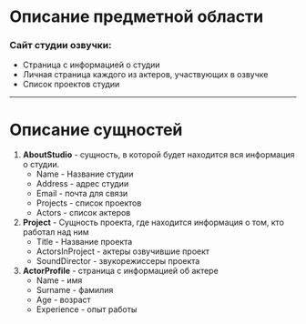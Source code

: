 # Описание предметной области



### Сайт студии озвучки:
- Страница с информацией о студии
- Личная страница каждого из актеров, участвующих в озвучке
- Список проектов студии

---

# Описание сущностей

1. **AboutStudio** - сущность, в которой будет находится вся информация о студии.
   - Name - Название студии
   - Address - адрес студии
   - Email - почта для связи
   - Projects - список проектов
   - Actors - список актеров
2. **Project** - Сущность проекта, где находится информация о том, кто работал над ним
   - Title - Название проекта
   - ActorsInProject - актеры озвучившие проект
   - SoundDirector - звукорежиссеры проекта
3. **ActorProfile** - страница с информацией об актере
   - Name - имя
   - Surname - фамилия
   - Age - возраст
   - Experience - опыт работы

